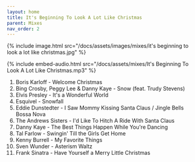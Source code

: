 ```yaml
---
layout: home
title: It's Beginning To Look A Lot Like Christmas
parent: Mixes
nav_order: 2
---
```

{% include image.html src="/docs/assets/images/mixes/it's beginning to look a lot like christmas.jpg" %}

{% include embed-audio.html src="/docs/assets/mixes/It's Beginning To Look A Lot Like Christmas.mp3" %}


1. Boris Karloff - Welcome Christmas
2. Bing Crosby, Peggy Lee & Danny Kaye - Snow (feat. Trudy Stevens)
3. Elvis Presley - It's a Wonderful World
4. Esquivel - Snowfall
5. Eddie Dunstedter - I Saw Mommy Kissing Santa Claus / Jingle Bells Bossa Nova
6. The Andrews Sisters - I'd Like To Hitch A Ride With Santa Claus
7. Danny Kaye - The Best Things Happen While You're Dancing
8. Tal Farlow - Swingin' Till the Girls Get Home
9. Kenny Burrell - My Favorite Things
10. Sven Wunder - Asterism Waltz
11. Frank Sinatra - Have Yourself a Merry Little Christmas
